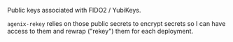 Public keys associated with FIDO2 / YubiKeys.

`agenix-rekey` relies on those public secrets to encrypt secrets so I can have
access to them and rewrap ("rekey") them for each deployment.
